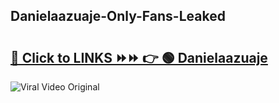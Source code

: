 
 ## Danielaazuaje-Only-Fans-Leaked

# <h2><a href="https://clipsfans.com/Danielaazuaje&ref=git">🔗 Click to LINKS ⏩⏩ 👉 🟢 Danielaazuaje </a></h2>

<a href="https://clipsfans.com/Danielaazuaje&ref=git" rel="nofollow" data-target="animated-image.originalLink"><img src="https://i.ibb.co.com/xMMVF88/686577567.gif" alt="Viral Video Original" style="max-width: 100%; display: inline-block;" data-target="animated-image.originalImage"></a>
